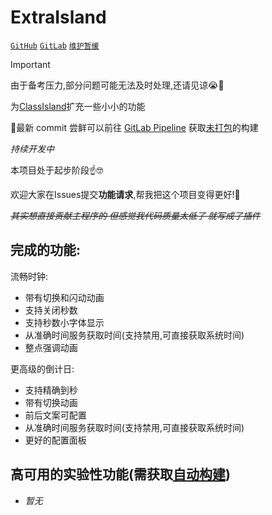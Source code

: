 # ExtraIsland

[`GitHub`](https://github.com/LiPolymer/ExtraIsland) [`GitLab`](https://gitlab.com/LiPolymer/ExtraIsland)  [`维护暂缓`](https://lipoly.ink/2024/announcement/)

> [!IMPORTANT]
>
> 由于备考压力,部分问题可能无法及时处理,还请见谅😭🙏

为[ClassIsland](https://classisland.tech/)扩充一些小小的功能

🧐最新 commit 尝鲜可以前往 [GitLab Pipeline](https://gitlab.com/LiPolymer/ExtraIsland/-/pipelines) 获取[未打包](https://docs.classisland.tech/dev/plugins/publishing.html#%E6%89%93%E5%8C%85%E6%8F%92%E4%BB%B6)的构建

*持续开发中*

本项目处于起步阶段☝🤓

欢迎大家在Issues提交**功能请求**,帮我把这个项目变得更好!🤗

_~~其实想直接贡献主程序的 但感觉我代码质量太低了 就写成了插件~~_

## 完成的功能:
流畅时钟:
- 带有切换和闪动动画
- 支持关闭秒数
- 支持秒数小字体显示
- 从准确时间服务获取时间(支持禁用,可直接获取系统时间)
- 整点强调动画

更高级的倒计日:
- 支持精确到秒
- 带有切换动画
- 前后文案可配置
- 从准确时间服务获取时间(支持禁用,可直接获取系统时间)
- 更好的配置面板
## 高可用的实验性功能(需获取[自动构建](https://gitlab.com/LiPolymer/ExtraIsland/-/pipelines))
- *暂无*